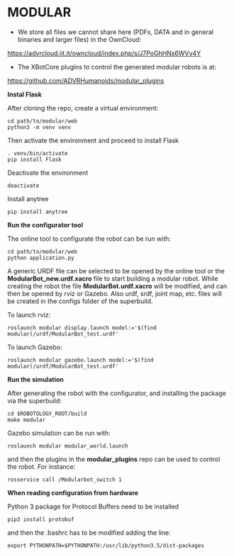 # MODULAR

- We store all files we cannot share here (PDFs, DATA and in general binaries and larger files) in the OwnCloud:

https://advrcloud.iit.it/owncloud/index.php/s/J7PoGhHNs6WVy4Y

- The XBotCore plugins to control the generated modular robots is at:

https://github.com/ADVRHumanoids/modular_plugins

**Instal Flask**

After cloning the repo, create a virtual environment:

``` 
cd path/to/modular/web
python3 -m venv venv 
```

Then activate the environment and proceed to install Flask

```
. venv/bin/activate
pip install Flask
```

Deactivate the environment

`deactivate`

Install anytree

`pip install anytree`

**Run the configurator tool**

The online tool to configurate the robot can be run with: 

```
cd path/to/modular/web 
python application.py
```

A generic URDF file can be selected to be opened by the online tool or the **ModularBot_new.urdf.xacro** file to start building a modular robot. 
While creating the robot the file **ModularBot.urdf.xacro** will be modified, and can then be opened by rviz or Gazebo.
Also urdf, srdf, joint map, etc. files will be created in the configs folder of the superbuild.

To launch rviz:

` roslaunch modular display.launch model:='$(find modular)/urdf/ModularBot_test.urdf' `

To launch Gazebo:

` roslaunch modular gazebo.launch model:='$(find modular)/urdf/ModularBot_test.urdf' `

**Run the simulation**

After generating the robot with the configurator, and installing the package via the superbuild: 

```
cd $ROBOTOLOGY_ROOT/build
make modular 
```

Gazebo simulation can be run with:

` roslaunch modular modular_world.launch `

and then the plugins in the **modular_plugins** repo can be used to control the robot. For instance:

` rosservice call /Modularbot_switch 1 `


**When reading configuration from hardware**

Python 3 package for Protocol Buffers need to be installed 

` pip3 install protobuf `

and then the .bashrc has to be modified adding the line:

` export PYTHONPATH=$PYTHONPATH:/usr/lib/python3.5/dist-packages `
